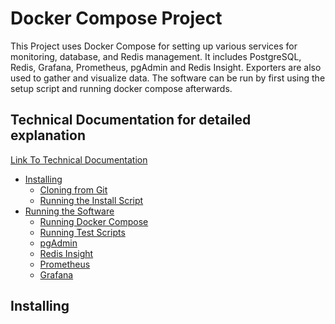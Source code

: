 # Docker Compose Project
This Project uses Docker Compose for setting up various services for monitoring, database, and Redis management. It includes PostgreSQL, Redis, Grafana, Prometheus, pgAdmin and Redis Insight. Exporters are also used to gather and visualize data.
 The software can be run by first using the setup script and running docker compose afterwards.
## Technical Documentation for detailed explanation
[Link To Technical Documentation]()
<!-- toc -->
- [Installing](#installing)
  - [Cloning from Git](#clone-from-git)
  - [Running the Install Script](#running-the-install-script)
- [Running the Software](#running-the-software)
  - [Running Docker Compose](#running-docker-compose)
  - [Running Test Scripts](#running-test-scripts)
  - [pgAdmin](#pgadmin)
  - [Redis Insight](#redis-insight)
  - [Prometheus](#prometheus)
  - [Grafana](#grafana)
<!-- tocstop -->
## Installing

